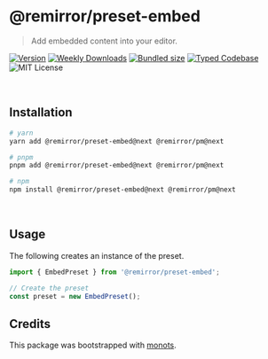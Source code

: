 # @remirror/preset-embed

> Add embedded content into your editor.

[![Version][version]][npm] [![Weekly Downloads][downloads-badge]][npm]
[![Bundled size][size-badge]][size] [![Typed Codebase][typescript]](./src/index.ts)
![MIT License][license]

[version]: https://flat.badgen.net/npm/v/@remirror/preset-embed
[npm]: https://npmjs.com/package/@remirror/preset-embed
[license]: https://flat.badgen.net/badge/license/MIT/purple
[size]: https://bundlephobia.com/result?p=@remirror/preset-embed
[size-badge]: https://flat.badgen.net/bundlephobia/minzip/@remirror/preset-embed
[typescript]: https://flat.badgen.net/badge/icon/TypeScript?icon=typescript&label
[downloads-badge]: https://badgen.net/npm/dw/@remirror/preset-embed/red?icon=npm

<br />

## Installation

```bash
# yarn
yarn add @remirror/preset-embed@next @remirror/pm@next

# pnpm
pnpm add @remirror/preset-embed@next @remirror/pm@next

# npm
npm install @remirror/preset-embed@next @remirror/pm@next
```

<br />

## Usage

The following creates an instance of the preset.

```ts
import { EmbedPreset } from '@remirror/preset-embed';

// Create the preset
const preset = new EmbedPreset();
```

## Credits

This package was bootstrapped with [monots].

[monots]: https://github.com/monots/monots
